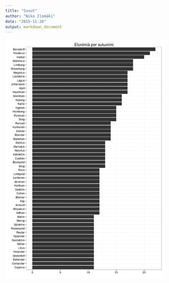 ```yaml
---
title: "Suvut"
author: "Niko Ilomäki"
date: "2015-11-20"
output: markdown_document
---
```




![plot of chunk suvut](figure/suvut-1.png) 

